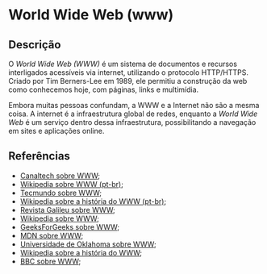 # World Wide Web (www)


## Descrição

O *World Wide Web (WWW)* é um sistema de documentos e recursos interligados acessíveis via internet, utilizando o protocolo HTTP/HTTPS. Criado por Tim Berners-Lee em 1989, ele permitiu a construção da web como conhecemos hoje, com páginas, links e multimídia.

Embora muitas pessoas confundam, a WWW e a Internet não são a mesma coisa. A internet é a infraestrutura global de redes, enquanto a *World Wide Web* é um serviço dentro dessa infraestrutura, possibilitando a navegação em sites e aplicações online.

## Referências

- [Canaltech sobre WWW](https://canaltech.com.br/produtos/o-que-significa-www/);
- [Wikipedia sobre WWW (pt-br)](https://pt.wikipedia.org/wiki/World_Wide_Web);
- [Tecmundo sobre WWW](https://www.tecmundo.com.br/web/759-o-que-e-world-wide-web-.htm);
- [Wikipedia sobre a história do WWW (pt-br)](https://pt.wikipedia.org/wiki/Hist%C3%B3ria_da_World_Wide_Web);
- [Revista Galileu sobre WWW](https://revistagalileu.globo.com/tecnologia/noticia/2023/09/o-que-significa-www-e-outras-siglas-usadas-na-internet.ghtml);
- [Wikipedia sobre WWW](https://en.wikipedia.org/wiki/World_Wide_Web);
- [GeeksForGeeks sobre WWW](https://www.geeksforgeeks.org/world-wide-web-www/);
- [MDN sobre WWW](https://developer.mozilla.org/en-US/docs/Glossary/World_Wide_Web);
- [Universidade de Oklahoma sobre WWW](https://www.ou.edu/research/electron/internet/www.htm);
- [Wikipedia sobre a história do WWW](https://en.wikipedia.org/wiki/History_of_the_World_Wide_Web);
- [BBC sobre WWW](https://www.bbc.co.uk/bitesize/articles/z2nbgk7);